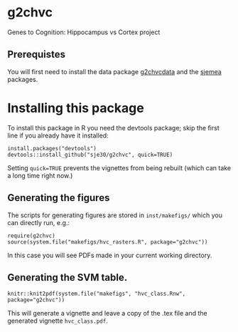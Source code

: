 # g2chvc


Genes to Cognition: Hippocampus vs Cortex project

## Prerequistes

You will first need to install the data package
[g2chvcdata](http://github.com/sje30/g2chvcdata) and the
[sjemea](http://github.com/sje30/sjemea) packages.

# Installing this package

To install this package in R you need the devtools package; skip the
first line if you already have it installed:

	install.packages("devtools")
	devtools::install_github("sje30/g2chvc", quick=TRUE)

Setting `quick=TRUE` prevents the vignettes from being rebuilt (which
can take a long time right now.)

## Generating the figures

The scripts for generating figures are stored in `inst/makefigs/`
which you can directly run, e.g.:

	require(g2chvc)
	source(system.file("makefigs/hvc_rasters.R", package="g2chvc"))

In this case you will see PDFs made in your current working directory.

## Generating the SVM table.

	knitr::knit2pdf(system.file("makefigs", "hvc_class.Rnw", package="g2chvc"))

This will generate a vignette and leave a copy of the .tex file
and the generated vignette `hvc_class.pdf`.



